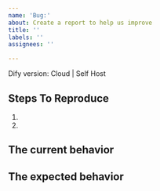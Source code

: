 ```yaml
---
name: 'Bug:'
about: Create a report to help us improve
title: ''
labels: ''
assignees: ''

---
```


<!--
  Please provide a clear and concise description of what the bug is. Include
  screenshots if needed. Please test using the latest version of the relevant
  Dify packages to make sure your issue has not already been fixed.
-->

Dify version: Cloud | Self Host

## Steps To Reproduce

1.
2.

<!--
  Your bug will get fixed much faster if we can run your code and it doesn't
  have dependencies other than Dify. Issues without reproduction steps or
  code examples may be immediately closed as not actionable.
-->


## The current behavior


## The expected behavior
